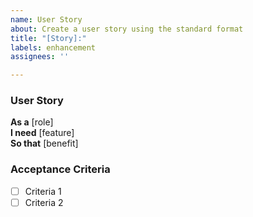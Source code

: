 ```yaml
---
name: User Story
about: Create a user story using the standard format
title: "[Story]:"
labels: enhancement
assignees: ''

---
```


### User Story
**As a** [role]  
**I need** [feature]  
**So that** [benefit]  

### Acceptance Criteria
- [ ] Criteria 1
- [ ] Criteria 2
